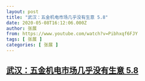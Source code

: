 ```yaml
---
layout: post
title: "武汉：五金机电市场几乎没有生意 5.8"
date: 2020-05-08T16:12:06.000Z
author: 张展
from: https://www.youtube.com/watch?v=Pibhxqf6FJY
tags: [ 张展 ]
categories: [ 张展 ]
---
```

<!--1588954326000-->
[武汉：五金机电市场几乎没有生意 5.8](https://www.youtube.com/watch?v=Pibhxqf6FJY)
------

<div>

</div>
